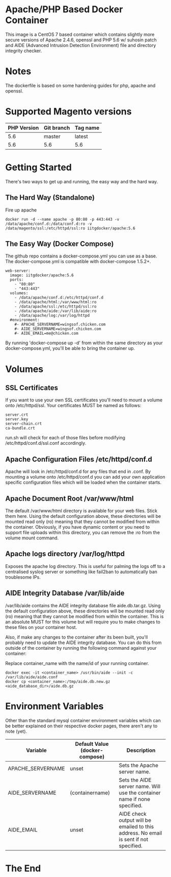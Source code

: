 # Apache/PHP Based Docker Container

This image is a CentOS 7 based container which contains slightly more secure versions of Apache 2.4.6, openssl and PHP 5.6 w/ suhosin patch and AIDE (Advanced Intrusion Detection Environment) file and directory integrity checker.

# Notes

The dockerfile is based on some hardening guides for php, apache and openssl.

# Supported Magento versions

PHP Version | Git branch | Tag name
------------| ---------- |---------
5.6         | master     | latest
5.6         | 5.6        | 5.6


# Getting Started

There's two ways to get up and running, the easy way and the hard way.

## The Hard Way (Standalone)

Fire up apache

```
docker run -d --name apache -p 80:80 -p 443:443 -v /data/apache/conf.d:/data/conf.d:ro -v /data/magento/ssl:/etc/httpd/ssl:ro iitgdocker/apache:5.6
```

## The Easy Way (Docker Compose)

The github repo contains a docker-compose.yml you can use as a base. The docker-compose.yml is compatible with docker-compose 1.5.2+.

```
web-server:
  image: iitgdocker/apache:5.6
  ports:
    - "80:80"
    - "443:443"
  volumes:
    - /data/apache/conf.d:/etc/httpd/conf.d
    - /data/apache/html:/var/www/html:ro
    - /data/apache/ssl:/etc/httpd/ssl:ro
    - /data/apache/aide:/var/lib/aide:ro
    - /data/apache/log:/var/log/httpd
  #environment:
    #- APACHE_SERVERNAME=wingsof.chicken.com
    #- AIDE_SERVERNAME=wingsof.chicken.com
    #- AIDE_EMAIL=me@chicken.com
```

By running 'docker-compose up -d' from within the same directory as your docker-compose.yml, you'll be able to bring the container up.

# Volumes

## SSL Certificates

If you want to use your own SSL certificates you'll need to mount a volume onto /etc/httpd/ssl. Your certificates MUST be named as follows:

```
server.crt
server.key
server-chain.crt
ca-bundle.crt
```

run.sh will check for each of those files before modifying /etc/httpd/conf.d/ssl.conf accordingly.

## Apache Configuration Files /etc/httpd/conf.d

Apache will look in /etc/httpd/conf.d for any files that end in .conf. By mounting a volume onto /etc/httpd/conf.d you can add your own application specific configuration files which will be loaded when the container starts.

## Apache Document Root /var/www/html

The default /var/www/html directory is available for your web files. Stick them here. Using the default configuration above, these directories will be mounted read only (ro) meaning that they cannot be modified from within the container. Obviously, if you have dynamic content or you need to support file uploads within this directory, you can remove the :ro from the volume mount command.

## Apache logs directory /var/log/httpd

Exposes the apache log directory. This is useful for palming the logs off to a centralised syslog server or something like fail2ban to automatically ban troublesome IPs.

## AIDE Integrity Database /var/lib/aide

/var/lib/aide contains the AIDE integrity database file aide.db.tar.gz. Using the default configuration above, these directories will be mounted read only (ro) meaning that they cannot be modified from within the container. This is an absolute MUST for this volume but will require you to make changes to these files on your container host.

Also, if make any changes to the container after its been built, you'll probably need to update the AIDE integrity database. You can do this from outside of the container by running the following command against your container:

Replace container_name with the name/id of your running container.

```
docker exec -it <container_name> /usr/bin/aide --init -c /var/lib/aide/aide.conf
docker cp <container_name>:/tmp/aide.db.new.gz <aide_database_dir>/aide.db.gz
```

# Environment Variables

Other than the standard mysql container environment variables which can be better explained on their respective docker pages, there aren't any to note (yet).

Variable                 | Default Value (docker-compose) | Description
------------------------ | ------------------------------ |------------
APACHE_SERVERNAME        | unset                          | Sets the Apache server name.
AIDE_SERVERNAME          | (containername)                | Sets the AIDE server name. Will use the container name if none specified.
AIDE_EMAIL               | unset                          | AIDE check output will be emailed to this address. No email is sent if not specified.

# The End
